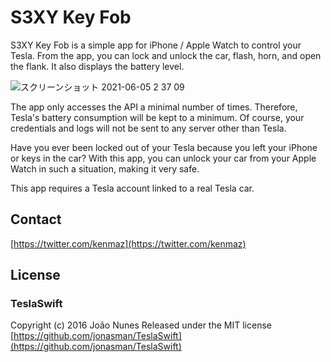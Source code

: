 # S3XY Key Fob

S3XY Key Fob is a simple app for iPhone / Apple Watch to control your Tesla. From the app, you can lock and unlock the car, flash, horn, and open the flank. It also displays the battery level.

![スクリーンショット 2021-06-05 2 37 09](https://user-images.githubusercontent.com/46153/120841976-1d7eed80-c5a7-11eb-8ee9-13058a6405aa.png)

The app only accesses the API a minimal number of times. Therefore, Tesla's battery consumption will be kept to a minimum. Of course, your credentials and logs will not be sent to any server other than Tesla.

Have you ever been locked out of your Tesla because you left your iPhone or keys in the car? With this app, you can unlock your car from your Apple Watch in such a situation, making it very safe.

This app requires a Tesla account linked to a real Tesla car.


## Contact
[https://twitter.com/kenmaz](https://twitter.com/kenmaz)

## License
### TeslaSwift
Copyright (c) 2016 João Nunes
Released under the MIT license
[https://github.com/jonasman/TeslaSwift](https://github.com/jonasman/TeslaSwift)
